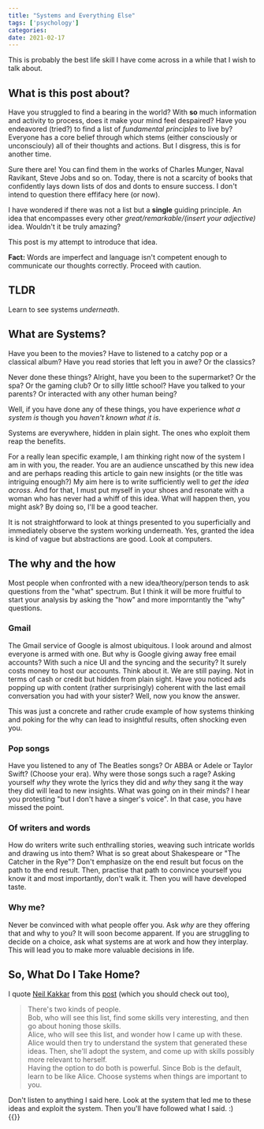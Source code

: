 ```yaml
---
title: "Systems and Everything Else"
tags: ['psychology']
categories: 
date: 2021-02-17
---
```




This is probably the best life skill I have come across in a while that I wish to talk about.     

## What is this post about?   

Have you struggled to find a bearing in the world? With **so** much information and activity to process, does it make your mind feel despaired? Have you endeavored (tried?) to find a list of _fundamental principles_ to live by? Everyone has a core belief through which stems (either consciously or unconsciouly) all of their thoughts and actions. But I disgress, this is for another time.  

Sure there are! You can find them in the works of  Charles Munger, Naval Ravikant, Steve Jobs and so on. Today, there is not a scarcity of books that confidently lays down lists of dos and donts to ensure success. I don't intend to question there effifacy here (or now).

I have wondered if there was not a list but a **single** guiding principle. An idea that encompasses every other _great/remarkable/(insert your adjective)_ idea. Wouldn't it be truly amazing?   

This post is my attempt to introduce that idea.   

**Fact:** Words are imperfect and language isn't competent enough to communicate our thoughts correctly. Proceed with caution.    
 
## TLDR  

Learn to see systems _underneath_.  

## What are Systems?  

Have you been to the movies? Have to listened to a catchy pop or a classical album? Have you read stories that left you in awe? Or the classics?   

Never done these things? Alright, have you been to the supermarket? Or the spa? Or the gaming club? Or to silly little school? Have you talked to your parents? Or interacted with any other human being?  

Well, if you have done any of these things, you have experience _what a system is_ though you _haven't known what it is_.  

Systems are everywhere, hidden in plain sight. The ones who exploit them reap the benefits.  

For a really lean specific example, I am thinking right now of the system I am in with you, the reader. You are an audience unscathed by this new idea and are perhaps reading this article to gain new insights (or the title was intriguing enough?) My aim here is to write sufficiently well to _get the idea across_. And for that, I must put myself in your shoes and resonate with a woman who has never had a whiff of this idea. What will happen then, you might ask? By doing so, I'll be a good teacher.   

It is not straightforward to look at things presented to you superficially and immediately observe the system working underneath. Yes, granted the idea is kind of vague but abstractions are good. Look at computers.  

## The why and the how

Most people when confronted with a new idea/theory/person tends to ask questions from the "what" spectrum. But I think it will be more fruitful to start your analysis by asking the "how" and more imporntantly the "why" questions.  

### Gmail  

The Gmail service of Google is almost ubiquitous. I look around and almost everyone is armed with one. But why is Google giving away free email accounts? With such a nice UI and the syncing and the security? It surely costs money to host our accounts. 
Think about it. We are still paying. Not in terms of cash or credit but hidden from plain sight. Have you noticed ads popping up with content (rather surprisingly) coherent with the last email conversation you had with your sister? Well, now you know the answer.  

This was just a concrete and rather crude example of how systems thinking and poking for the why can lead to insightful results, often shocking even you.   

### Pop songs   

Have you listened to any of The Beatles songs? Or ABBA or Adele or Taylor Swift? (Choose your era). Why were those songs such a rage? Asking yourself _why_ they wrote the lyrics they did and _why_ they sang it the way they did will lead to new insights. What was going on in their minds? I hear you protesting "but I don't have a singer's voice". In that case, you have missed the point.     

### Of writers and words  

How do writers write such enthralling stories, weaving such intricate worlds and drawing us into them? What is so great about Shakespeare or "The Catcher in the Rye"? Don't emphasize on the end result but focus on the path to the end result. Then, practise that path to convince yourself you know it and most importantly, don't walk it. Then you will have developed taste.   

### Why me?  

Never be convinced with what people offer you. Ask _why_ are they offering that and why to you? It will soon become apparent. If you are struggling to decide on a choice, ask what systems are at work and how they interplay. This will lead you to make more valuable decisions in life.   

## So, What Do I Take Home?   

I quote [Neil Kakkar][kakkar] from this [post][kakkarpost] (which you should check out too),

> There's two kinds of people.   
Bob, who will see this list, find some skills very interesting, and then go about honing those skills.  
Alice, who will see this list, and wonder how I came up with these. Alice would then try to understand the system that generated these ideas. Then, she'll adopt the system, and come up with skills possibly more relevant to herself.   
Having the option to do both is powerful. Since Bob is the default, learn to be like Alice. Choose systems when things are important to you.    


Don't listen to anything I said here. Look at the system that led me to these ideas and exploit the system. Then you'll have followed what I said. :)   
{{<card>}}

[kakkar]: https://neilkakkar.com/
[kakkarpost]: https://neilkakkar.com/powerful-life-skills.html 
